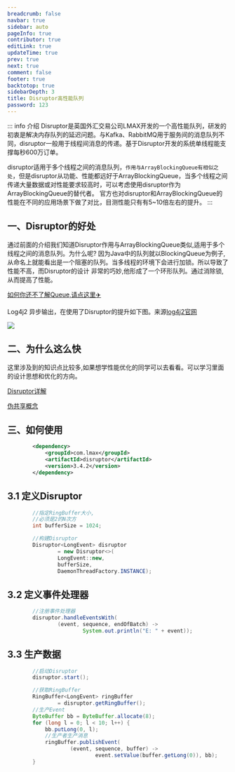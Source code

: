 ```yaml
---
breadcrumb: false
navbar: true
sidebar: auto
pageInfo: true
contributor: true
editLink: true
updateTime: true
prev: true
next: true
comment: false
footer: true
backtotop: true
sidebarDepth: 3
title: Disruptor高性能队列
password: 123
---
```


::: info 介绍
Disruptor是英国外汇交易公司LMAX开发的一个高性能队列，研发的初衷是解决内存队列的延迟问题。与Kafka、RabbitMQ用于服务间的消息队列不同，disruptor一般用于线程间消息的传递。基于Disruptor开发的系统单线程能支撑每秒600万订单。

disruptor适用于多个线程之间的消息队列，`作用与ArrayBlockingQueue有相似之处`，但是disruptor从功能、性能都远好于ArrayBlockingQueue，当多个线程之间传递大量数据或对性能要求较高时，可以考虑使用disruptor作为ArrayBlockingQueue的替代者。
官方也对disruptor和ArrayBlockingQueue的性能在不同的应用场景下做了对比，目测性能只有有5~10倍左右的提升。
:::


## 一、Disruptor的好处

通过前面的介绍我们知道Disruptor作用与ArrayBlockingQueue类似,适用于多个线程之间的消息队列。为什么呢?
因为Java中的队列就以BlockingQueue为例子,从命名上就能看出是一个阻塞的队列。当多线程的环境下会进行加锁。所以导致了性能不高，而Disruptor的设计
非常的巧妙,他形成了一个环形队列。通过消除锁,从而提高了性能。

[如何你还不了解Queue,请点这里✈️](../../BlockingQueue)

Log4j2 异步输出，在使用了Disruptor的提升如下图。来源[log4j2官网](https://logging.apache.org/log4j/2.x/performance.html)

![](https://img.springlearn.cn/blog/learn_1653013607000.png)


## 二、为什么这么快

这里涉及到的知识点比较多,如果想学性能优化的同学可以去看看。可以学习里面的设计思想和优化的方向。

[Disruptor详解](https://www.jianshu.com/p/bad7b4b44e48)

[伪共享概念](../../Contended)

## 三、如何使用

```xml 
        <dependency>
            <groupId>com.lmax</groupId>
            <artifactId>disruptor</artifactId>
            <version>3.4.2</version>
        </dependency>
```

## 3.1 定义Disruptor

```java 
        //指定RingBuffer大小,
        //必须是2的N次方
        int bufferSize = 1024;

        //构建Disruptor
        Disruptor<LongEvent> disruptor
                = new Disruptor<>(
                LongEvent::new,
                bufferSize,
                DaemonThreadFactory.INSTANCE);
```

## 3.2 定义事件处理器

```java 
        //注册事件处理器
        disruptor.handleEventsWith(
                (event, sequence, endOfBatch) ->
                        System.out.println("E: " + event));
```

## 3.3 生产数据

```java 
        //启动Disruptor
        disruptor.start();

        //获取RingBuffer
        RingBuffer<LongEvent> ringBuffer
                = disruptor.getRingBuffer();
        //生产Event
        ByteBuffer bb = ByteBuffer.allocate(8);
        for (long l = 0; l < 10; l++) {
            bb.putLong(0, l);
            //生产者生产消息
            ringBuffer.publishEvent(
                    (event, sequence, buffer) ->
                            event.setValue(buffer.getLong(0)), bb);
        }
```

